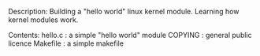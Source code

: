 Description: Building a "hello world" linux kernel module. Learning how kernel modules work.

Contents:
hello.c : a simple "hello world" module
COPYING : general public licence
Makefile : a simple makefile
